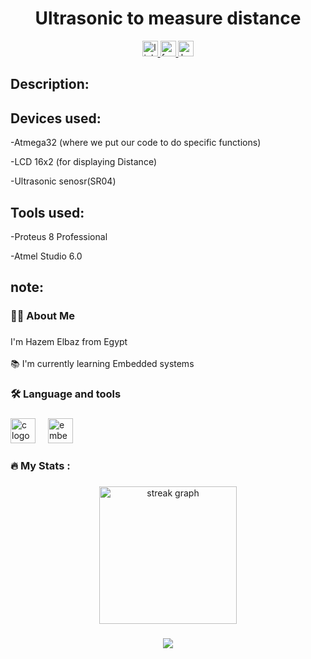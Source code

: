 <h1 align="center">Ultrasonic to measure distance
</h1>





<div align="center">
  <a href="https://www.linkedin.com/in/hazem-elbaz-13b204201/" target="_blank">
    <img src="https://img.shields.io/static/v1?message=LinkedIn&logo=linkedin&label=&color=0077B5&logoColor=white&labelColor=&style=for-the-badge" height="25" alt="linkedin logo"  />
  </a>
  <a href="https://www.facebook.com/profile.php?id=100002834749862" target="_blank">
    <img src="https://img.shields.io/static/v1?message=Facebook&logo=facebook&label=&color=1877F2&logoColor=white&labelColor=&style=for-the-badge" height="25" alt="facebook logo"  />
  </a>
  <a href="https://www.hackerrank.com/profile/hazem1750" target="_blank">
    <img src="https://img.shields.io/static/v1?message=HackerRank&logo=hackerrank&label=&color=2EC866&logoColor=white&labelColor=&style=for-the-badge" height="25" alt="hackerrank logo"  />
  </a>
</div>

###

<h2 align="left">
Description:
</h2>

###

<h2 align="left">
Devices used:
</h2>

-Atmega32 (where we put our code to do specific functions)

-LCD 16x2 (for displaying Distance)

-Ultrasonic senosr(SR04)

<h2 align="left">
Tools used:
</h2>

-Proteus 8 Professional

-Atmel Studio 6.0

<h2 align="left">
note:
</h2>



<h3 align="left">👩‍💻  About Me</h3>

###

<p align="left">I'm Hazem Elbaz from Egypt<br><br>📚 I'm currently learning Embedded systems</p>

###

<h3 align="left">🛠 Language and tools</h3>

###

<div align="left">
  <img src="https://skillicons.dev/icons?i=c" height="40" alt="c logo"  />
  <img width="12" />
  <img src="https://cdn.jsdelivr.net/gh/devicons/devicon/icons/embeddedc/embeddedc-original.svg" height="40" alt="embeddedc logo"  />
</div>

###

<h3 align="left">🔥   My Stats :</h3>

###

<div align="center">
  <img src="https://streak-stats.demolab.com?user=HazemRagabElsayed&locale=en&mode=daily&theme=dark&hide_border=false&border_radius=5&order=3" height="220" alt="streak graph"  />
</div>

###

<div align="center">
  <img src="https://profile-counter.glitch.me/HazemRagabElsayed/count.svg?"  />
</div>

###
